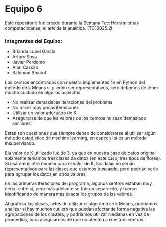 # Equipo 6
Este repositorio fue creado durante la Semana Tec: Herramientas computacionales, el arte de la analítica. (TC10025.2)

### Integrantes del Equipo:
- Brianda Lubel García
- Arturo Sosa
- Javier Perdomo
- Alan Cassab
- Salomon Shabot

Los centros encontrados con nuestra implementación en Python del método de k Means sí pueden ser representativos, pero debemos de tener mucho cuidado en algunos aspectos:
- No realizar demasiadas iteraciones del problema
- No hacer muy pocas iteraciones
- Utilizar un valor adecuado de K
- Asegurarse de que los valores de los centros no sean demasiado similares

Estas son cuestiones que siempre deben de considerarse al utilizar algún método estadístico de machine learning, en especial si es un método insupervisado.

Ela valor de K utilizado fue de 3, ya que en nuestra base de datos original solamente teníamos tres clases de datos (en este caso, tres tipos de flores). Si usáramos otro número para el valor de K, los datos no serían representativos para las clases que estamos buscando, pero podrían serlo para agrupar los datos en otros valores.

En las primeras iteraciones del programa, algunos centros estaban muy cerca entre sí, pero más adelante se fueron separando, y fueron identificando de manera más exacta los grupos de los valores.

Al graficar las clases, antes de utilizar el algoritmo de k Means, podríamos analizar si hay muchos outliers que puedan afectar de forma negativa las agrupaciones de los clusters, y podríamos utilizar medianas en vez de promedios, para asegurarnos de que no afecten a nuestros centros.
